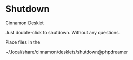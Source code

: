 Shutdown
==========

Cinnamon Desklet

Just double-click to shutdown. Without any questions.


Place files in the

~/.local/share/cinnamon/desklets/shutdown@phpdreamer